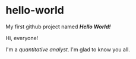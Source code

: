 # hello-world
My first github project named **_Hello World!_**

Hi, everyone!

I'm a *quantitative analyst*.
I'm glad to know you all.
